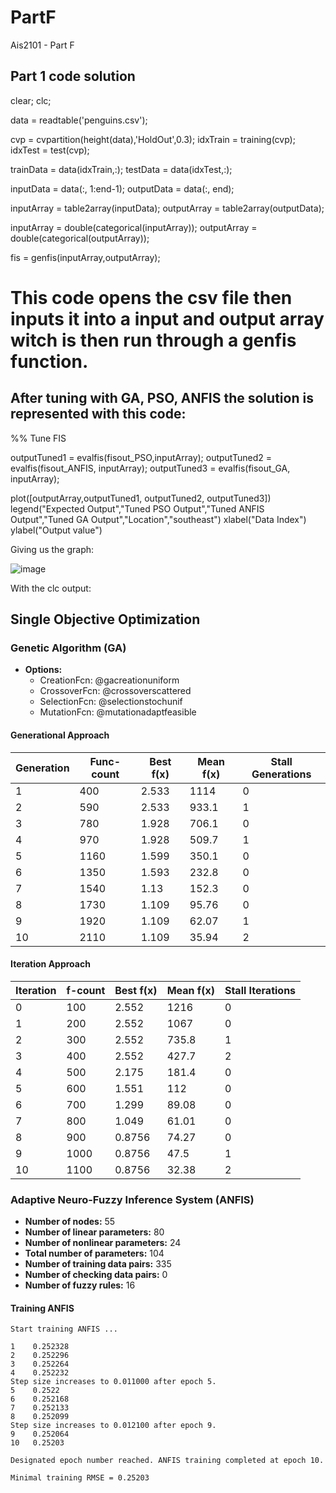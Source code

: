 # PartF
Ais2101 - Part F

## Part 1 code solution

clear;
clc;


data = readtable('penguins.csv');

cvp = cvpartition(height(data),'HoldOut',0.3);
idxTrain = training(cvp);
idxTest = test(cvp);

trainData = data(idxTrain,:);
testData = data(idxTest,:);

inputData = data(:, 1:end-1);
outputData = data(:, end); 

inputArray = table2array(inputData);
outputArray = table2array(outputData);

inputArray = double(categorical(inputArray));
outputArray = double(categorical(outputArray));


fis = genfis(inputArray,outputArray);


# This code opens the csv file then inputs it into a input and output array witch is then run through a genfis function.

##  After tuning with GA, PSO, ANFIS the solution is represented with this code:
%% Tune FIS

outputTuned1 = evalfis(fisout_PSO,inputArray);
outputTuned2 = evalfis(fisout_ANFIS, inputArray);
outputTuned3 = evalfis(fisout_GA, inputArray);

plot([outputArray,outputTuned1, outputTuned2, outputTuned3])
legend("Expected Output","Tuned PSO Output","Tuned ANFIS Output","Tuned GA Output","Location","southeast")
xlabel("Data Index")
ylabel("Output value")

Giving us the graph:

![image](https://github.com/AndreFug/PartF/assets/67748209/a5172e80-f47a-47c8-bfe9-a4eaa53406a1)


With the clc output:


## Single Objective Optimization

### Genetic Algorithm (GA)

- **Options:**
  - CreationFcn: @gacreationuniform
  - CrossoverFcn: @crossoverscattered
  - SelectionFcn: @selectionstochunif
  - MutationFcn: @mutationadaptfeasible

#### Generational Approach

| Generation | Func-count | Best f(x) | Mean f(x) | Stall Generations |
|------------|------------|-----------|-----------|------------------|
| 1          | 400        | 2.533     | 1114      | 0                |
| 2          | 590        | 2.533     | 933.1     | 1                |
| 3          | 780        | 1.928     | 706.1     | 0                |
| 4          | 970        | 1.928     | 509.7     | 1                |
| 5          | 1160       | 1.599     | 350.1     | 0                |
| 6          | 1350       | 1.593     | 232.8     | 0                |
| 7          | 1540       | 1.13      | 152.3     | 0                |
| 8          | 1730       | 1.109     | 95.76     | 0                |
| 9          | 1920       | 1.109     | 62.07     | 1                |
| 10         | 2110       | 1.109     | 35.94     | 2                |

#### Iteration Approach

| Iteration | f-count | Best f(x) | Mean f(x) | Stall Iterations |
|-----------|---------|-----------|-----------|------------------|
| 0         | 100     | 2.552     | 1216      | 0                |
| 1         | 200     | 2.552     | 1067      | 0                |
| 2         | 300     | 2.552     | 735.8     | 1                |
| 3         | 400     | 2.552     | 427.7     | 2                |
| 4         | 500     | 2.175     | 181.4     | 0                |
| 5         | 600     | 1.551     | 112       | 0                |
| 6         | 700     | 1.299     | 89.08     | 0                |
| 7         | 800     | 1.049     | 61.01     | 0                |
| 8         | 900     | 0.8756    | 74.27     | 0                |
| 9         | 1000    | 0.8756    | 47.5      | 1                |
| 10        | 1100    | 0.8756    | 32.38     | 2                |

### Adaptive Neuro-Fuzzy Inference System (ANFIS)

- **Number of nodes:** 55
- **Number of linear parameters:** 80
- **Number of nonlinear parameters:** 24
- **Total number of parameters:** 104
- **Number of training data pairs:** 335
- **Number of checking data pairs:** 0
- **Number of fuzzy rules:** 16

#### Training ANFIS

```
Start training ANFIS ...

1    0.252328
2    0.252296
3    0.252264
4    0.252232
Step size increases to 0.011000 after epoch 5.
5    0.2522
6    0.252168
7    0.252133
8    0.252099
Step size increases to 0.012100 after epoch 9.
9    0.252064
10   0.25203

Designated epoch number reached. ANFIS training completed at epoch 10.

Minimal training RMSE = 0.25203
```
